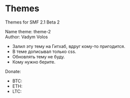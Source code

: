 # Themes
Themes for SMF 2.1 Beta 2

Name theme: theme-2  
Author: Vadym Volos  

- Залил эту тему на Гитхаб, вдруг кому-то пригодится.
- В теме дописывал только css.
- Обновлять тему не буду.
- Кому нужно берите.

Donate:  
- BTC:
- ETH:
- LTC:
